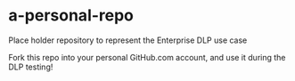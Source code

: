 # a-personal-repo
Place holder repository to represent the Enterprise DLP use case

Fork this repo into your personal GitHub.com account, and use it during the DLP testing!
